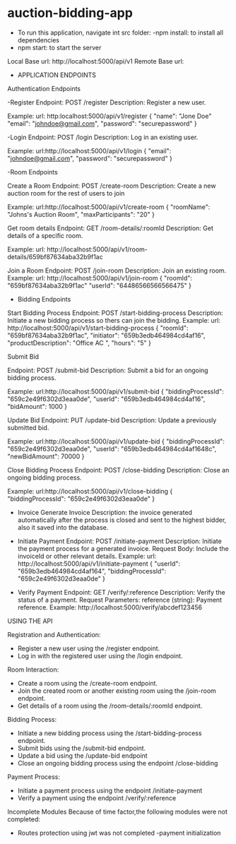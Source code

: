 # auction-bidding-app

- To run this application, navigate int src folder:
 -npm install: to install all dependencies
 - npm start: to start the server

Local Base url: http://localhost:5000/api/v1
Remote Base url: 

 - APPLICATION ENDPOINTS

Authentication Endpoints

-Register
Endpoint: POST /register
Description: Register a new user.

Example:
url: http:localhost:5000/api/v1/register
{
  "name": "Jone Doe"
  "email": "johndoe@gmail.com",
  "password": "securepassword"
}

-Login
Endpoint: POST /login
Description: Log in an existing user.

Example:
url:http://localhost:5000/api/v1/login
{
  "email": "johndoe@gmail.com",
  "password": "securepassword"
}


-Room Endpoints

Create a Room
Endpoint: POST /create-room
Description: Create a new auction room for the rest of users to join

Example:
url:http://localhost:5000/api/v1/create-room
{
    "roomName": "Johns's Auction Room",
    "maxParticipants": "20"
}

 Get room details
Endpoint: GET /room-details/:roomId
Description: Get details of a specific room.

Example:
url: http://localhost:5000/api/v1/room-details/659bf87634aba32b9f1ac


Join a Room
Endpoint: POST /join-room
Description: Join an existing room.
Example:
url: http://localhost:5000/api/v1/join-room
{
  "roomId": "659bf87634aba32b9f1ac"
  "userId": "64486566566566475"
}

- Bidding Endpoints

Start Bidding Process
Endpoint: POST /start-bidding-process
Description: Initiate a new bidding process so thers can join the bidding.
Example:
url: http://localhost:5000/api/v1/start-bidding-process
{
    "roomId": "659bf87634aba32b9f1ac",
    "initiator": "659b3edb464984cd4af16",
    "productDescription": "Office AC ",
    "hours": "5"
}

Submit Bid

Endpoint: POST /submit-bid
Description: Submit a bid for an ongoing bidding process.

Example:
url:http://localhost:5000/api/v1/submit-bid
{
    "biddingProcessId": "659c2e49f6302d3eaa0de",
    "userId": "659b3edb464984cd4af16",
    "bidAmount": 1000
}

Update Bid
Endpoint: PUT /update-bid
Description: Update a previously submitted bid.

Example:
url:http://localhost:5000/api/v1/update-bid
{
    "biddingProcessId": "659c2e49f6302d3eaa0de",
    "userId": "659b3edb464984cd4af1648c",
    "newBidAmount": 70000
}

Close Bidding Process
Endpoint: POST /close-bidding
Description: Close an ongoing bidding process.

Example:
url:http://localhost:5000/api/v1/close-bidding
{
    "biddingProcessId": "659c2e49f6302d3eaa0de"
}


- Invoice
Generate Invoice
Description: the invoice generated automatically after the process is closed and sent to the highest bidder, also it saved into the database.


- Initiate Payment
Endpoint: POST /initiate-payment
Description: Initiate the payment process for a generated invoice.
Request Body:
Include the invoiceId or other relevant details.
Example:
url: http://localhost:5000/api/v1/initiate-payment
    {
    "userId": "659b3edb464984cd4af164",
    "biddingProcessId": "659c2e49f6302d3eaa0de"
    }

- Verify Payment
Endpoint: GET /verify/:reference
Description: Verify the status of a payment.
Request Parameters:
reference (string): Payment reference.
Example:
http://localhost:5000/verify/abcdef123456


USING THE API

Registration and Authentication:
- Register a new user using the /register endpoint.
- Log in with the registered user using the /login endpoint.

Room Interaction:
- Create a room using the /create-room endpoint.
- Join the created room or another existing room using the /join-room endpoint.
- Get details of a room using the /room-details/:roomId endpoint.

Bidding Process:
- Initiate a new bidding process using the /start-bidding-process endpoint.
- Submit bids using the /submit-bid endpoint.
- Update a bid using the /update-bid endpoint
- Close an ongoing bidding process using the endpoint /close-bidding

Payment Process:
- Initiate a payment process using the endpoint /initiate-payment
- Verify a payment using the endpoint /verify/:reference


Incomplete Modules
Because of time factor,the following modules were not completed:

- Routes protection using jwt was not completed
-payment initialization